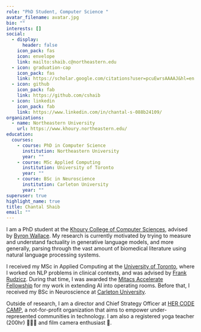 ```yaml
---
role: "PhD Student, Computer Science "
avatar_filename: avatar.jpg
bio: ""
interests: []
social:
  - display:
      header: false
    icon_pack: fas
    icon: envelope
    link: mailto:shaib.c@northeastern.edu
  - icon: graduation-cap
    icon_pack: fas
    link: https://scholar.google.com/citations?user=pcuEwrsAAAAJ&hl=en
  - icon: github
    icon_pack: fab
    link: https://github.com/cshaib
  - icon: linkedin
    icon_pack: fab
    link: https://www.linkedin.com/in/chantal-s-088b24109/
organizations:
  - name: Northeastern University
    url: https://www.khoury.northeastern.edu/
education:
  courses:
    - course: PhD in Computer Science
      institution: Northeastern University
      year: ""
    - course: MSc Applied Computing
      institution: University of Toronto
      year: ""
    - course: BSc in Neuroscience
      institution: Carleton University
      year: ""
superuser: true
highlight_name: true
title: Chantal Shaib
email: ""
---
```

I am a PhD student at the [Khoury College of Computer Sciences](https://www.khoury.northeastern.edu/), advised by [Byron Wallace](https://www.byronwallace.com/). My research is currently motivated by trying to measure and understand factuality in generative language models, and more generally, parsing through the vast amount of biomedical literature using natural language processing systems.

I received my MSc in Applied Computing at the [University of Toronto](https://mscac.utoronto.ca/), where I worked on NLP problems in clinical contexts, and was advised by [Frank Rudzicz](http://www.cs.toronto.edu/~frank/). During that time, I was awarded the [Mitacs Accelerate Fellowship](https://www.mitacs.ca/en/programs/accelerate/fellowship) for my work in extending AI into operating rooms. Before that, I received my BSc in Neuroscience at [Carleton University](https://carleton.ca/neuroscience/).

Outside of research, I am a director and Chief Strategy Officer at [HER CODE CAMP](http://hercodecamp.com/), a not-for-profit organization that aims to empower under-represented communities in technology. I am also a registered yoga teacher (200hr) 🧘🏻‍♀️ and film camera enthusiast 📸.

